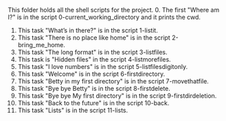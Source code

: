 This folder holds all the shell scripts for the project.
0. The first "Where am I?" is in the script 0-current_working_directory and it prints the cwd.
1. This task "What’s in there?" is in the script 1-listit.
2. This task "There is no place like home" is in the script 2-bring_me_home.
3. This task "The long format" is in the script 3-listfiles.
4. This task is "Hidden files" in the script 4-listmorefiles.
5. This task "I love numbers" is in the script 5-listfilesdigitonly.
6. This task "Welcome" is in the script 6-firstdirectory.
7. This task "Betty in my first directory" is in the script 7-movethatfile.
8. This task "Bye bye Betty" is in the script 8-firstdelete.
9. This task "Bye bye My first directory" is in the script 9-firstdirdeletion.
10. This task "Back to the future" is in the script 10-back.
11. This task "Lists" is in the script 11-lists.
